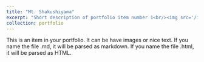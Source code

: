 ```yaml
---
title: "Mt. Shakushiyama"
excerpt: "Short description of portfolio item number 1<br/><img src='/images/sp001.JPG'>" 
collection: portfolio
---
```


This is an item in your portfolio. It can be have images or nice text. If you name the file .md, it will be parsed as markdown. If you name the file .html, it will be parsed as HTML. 
